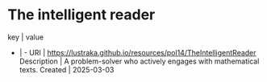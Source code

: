 # The intelligent reader

key | value
- | -
URI | https://lustraka.github.io/resources/pol14/TheIntelligentReader
Description | A problem-solver who actively engages with mathematical texts.
Created | 2025-03-03

